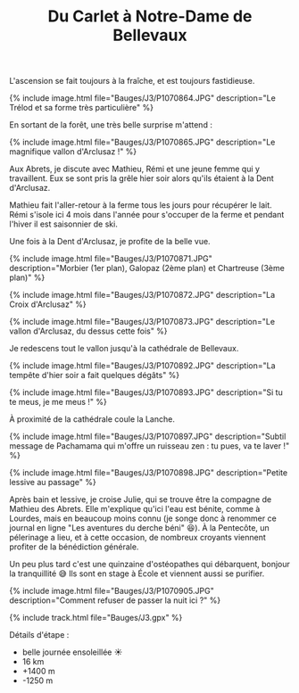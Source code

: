 ﻿---
title: "Du Carlet à Notre-Dame de Bellevaux"
permalink: /Bauges/J3/
sidebar:
  nav: "bauges"
enable_tracks: true
---

L'ascension se fait toujours à la fraîche, et est toujours fastidieuse.

{% include image.html file="Bauges/J3/P1070864.JPG" description="Le Trélod et sa forme très particulière" %}

En sortant de la forêt, une très belle surprise m'attend :

{% include image.html file="Bauges/J3/P1070865.JPG" description="Le magnifique vallon d'Arclusaz !" %}

Aux Abrets, je discute avec Mathieu, Rémi et une jeune femme qui y travaillent. Eux se sont pris la grêle hier soir alors qu'ils étaient à la Dent d'Arclusaz.

Mathieu fait l'aller-retour à la ferme tous les jours pour récupérer le lait.
Rémi s'isole ici 4 mois dans l'année pour s'occuper de la ferme et pendant l'hiver il est saisonnier de ski.

Une fois à la Dent d'Arclusaz, je profite de la belle vue.

{% include image.html file="Bauges/J3/P1070871.JPG" description="Morbier (1er plan), Galopaz (2ème plan) et Chartreuse (3ème plan)" %}

{% include image.html file="Bauges/J3/P1070872.JPG" description="La Croix d'Arclusaz" %}

{% include image.html file="Bauges/J3/P1070873.JPG" description="Le vallon d'Arclusaz, du dessus cette fois" %}

Je redescens tout le vallon jusqu'à la cathédrale de Bellevaux.

{% include image.html file="Bauges/J3/P1070892.JPG" description="La tempête d'hier soir a fait quelques dégâts" %}

{% include image.html file="Bauges/J3/P1070893.JPG" description="Si tu te meus, je me meus !" %}

À proximité de la cathédrale coule la Lanche.

{% include image.html file="Bauges/J3/P1070897.JPG" description="Subtil message de Pachamama qui m'offre un ruisseau zen : tu pues, va te laver !" %}

{% include image.html file="Bauges/J3/P1070898.JPG" description="Petite lessive au passage" %}

Après bain et lessive, je croise Julie, qui se trouve être la compagne de Mathieu des Abrets.
Elle m'explique qu'ici l'eau est bénite, comme à Lourdes, mais en beaucoup moins connu (je songe donc à renommer ce journal en ligne "Les aventures du derche béni"  :laughing:).
À la Pentecôte, un pélerinage a lieu, et à cette occasion, de nombreux croyants viennent profiter de la bénédiction générale.

Un peu plus tard c'est une quinzaine d'ostéopathes qui débarquent, bonjour la tranquillité :sweat_smile:
Ils sont en stage à École et viennent aussi se purifier.

{% include image.html file="Bauges/J3/P1070905.JPG" description="Comment refuser de passer la nuit ici ?" %}

{% include track.html file="Bauges/J3.gpx" %}

Détails d'étape :
* belle journée ensoleillée :sunny:
* 16 km
* +1400 m
* -1250 m
